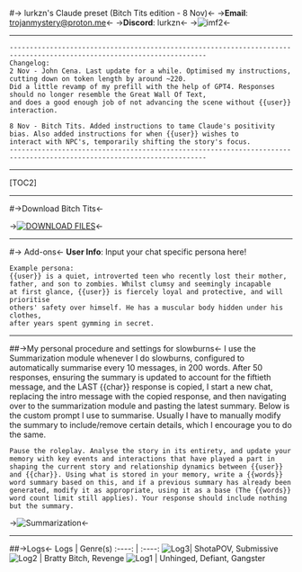 #-> lurkzn's Claude preset (Bitch Tits edition - 8 Nov)<-
->**Email**: trojanmystery@proton.me<-
->**Discord**: lurkzn<-
->![imf2](https://i.imgur.com/Z5OYDDT.gif)<-
***
```
-----------------------------------------------------------------------------------------------------------------------
Changelog:
2 Nov - John Cena. Last update for a while. Optimised my instructions, cutting down on token length by around ~220. 
Did a little revamp of my prefill with the help of GPT4. Responses should no longer resemble the Great Wall Of Text, 
and does a good enough job of not advancing the scene without {{user}} interaction.

8 Nov - Bitch Tits. Added instructions to tame Claude's positivity bias. Also added instructions for when {{user}} wishes to
interact with NPC's, temporarily shifting the story's focus.
-----------------------------------------------------------------------------------------------------------------------
```
***
[TOC2]
***
#->Download Bitch Tits<-

->[![DOWNLOAD FILES](https://files.catbox.moe/o23tum.png)](https://files.catbox.moe/u16e0m.zip)<-
***
#-> Add-ons<-
**User Info**: Input your chat specific persona here! 
```
Example persona:
{{user}} is a quiet, introverted teen who recently lost their mother, 
father, and son to zombies. Whilst clumsy and seemingly incapable 
at first glance, {{user}} is fiercely loyal and protective, and will prioritise 
others' safety over himself. He has a muscular body hidden under his clothes, 
after years spent gymming in secret.
```
***
##->My personal procedure and settings for slowburns<-
I use the Summarization module whenever I do slowburns, configured to automatically summarise every 10 messages, in 200 words. After 50 responses, ensuring the summary is updated to account for the fiftieth message, and the LAST {{char}} response is copied, I start a new chat, replacing the intro message with the copied response, and then navigating over to the summarization module and pasting the latest summary. Below is the custom prompt I use to summarise. Usually I have to manually modify the summary to include/remove certain details, which I encourage you to do the same.
```
Pause the roleplay. Analyse the story in its entirety, and update your memory with key events and interactions that have played a part in shaping the current story and relationship dynamics between {{user}} and {{char}}. Using what is stored in your memory, write a {{words}} word summary based on this, and if a previous summary has already been generated, modify it as appropriate, using it as a base (The {{words}} word count limit still applies). Your response should include nothing but the summary.
```
->![Summarization](https://files.catbox.moe/4l1t38.png)<-
***
##->Logs<-
Logs | Genre(s)
:----: | :----:
![Log3](https://files.catbox.moe/hei7vu.png)| ShotaPOV, Submissive
![Log2](https://files.catbox.moe/4luy7u.png) | Bratty Bitch, Revenge
![Log1](https://files.catbox.moe/5mlkix.png) | Unhinged, Defiant, Gangster